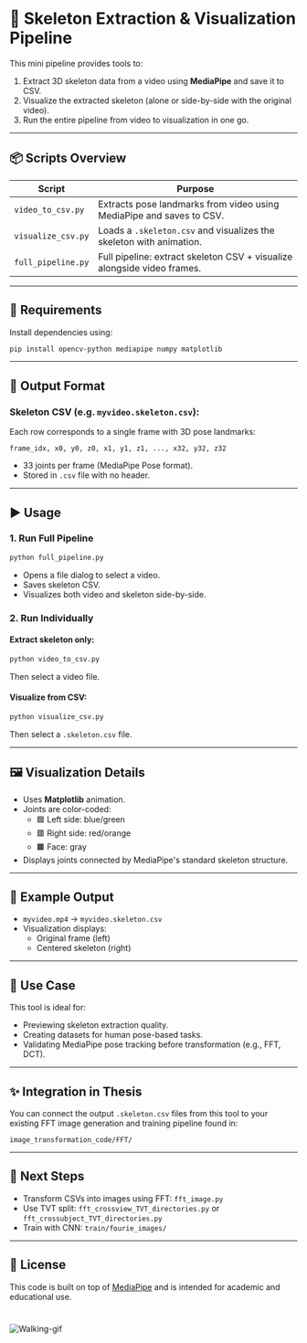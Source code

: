 # 🎥 Skeleton Extraction & Visualization Pipeline

This mini pipeline provides tools to:

1. Extract 3D skeleton data from a video using **MediaPipe** and save it to CSV.
2. Visualize the extracted skeleton (alone or side-by-side with the original video).
3. Run the entire pipeline from video to visualization in one go.

---

## 📦 Scripts Overview

| Script             | Purpose                                                                 |
| ------------------ | ----------------------------------------------------------------------- |
| `video_to_csv.py`  | Extracts pose landmarks from video using MediaPipe and saves to CSV.    |
| `visualize_csv.py` | Loads a `.skeleton.csv` and visualizes the skeleton with animation.     |
| `full_pipeline.py` | Full pipeline: extract skeleton CSV + visualize alongside video frames. |

---

## 🔧 Requirements

Install dependencies using:

```bash
pip install opencv-python mediapipe numpy matplotlib
```

---

## 📂 Output Format

### Skeleton CSV (e.g. `myvideo.skeleton.csv`):

Each row corresponds to a single frame with 3D pose landmarks:

```
frame_idx, x0, y0, z0, x1, y1, z1, ..., x32, y32, z32
```

- 33 joints per frame (MediaPipe Pose format).
- Stored in `.csv` file with no header.

---

## ▶️ Usage

### 1. Run Full Pipeline

```bash
python full_pipeline.py
```

- Opens a file dialog to select a video.
- Saves skeleton CSV.
- Visualizes both video and skeleton side-by-side.

### 2. Run Individually

#### Extract skeleton only:

```bash
python video_to_csv.py
```

Then select a video file.

#### Visualize from CSV:

```bash
python visualize_csv.py
```

Then select a `.skeleton.csv` file.

---

## 🖼️ Visualization Details

- Uses **Matplotlib** animation.
- Joints are color-coded:
  - 🟦 Left side: blue/green
  - 🟥 Right side: red/orange
  - 🟫 Face: gray
- Displays joints connected by MediaPipe's standard skeleton structure.

---

## 📁 Example Output

- `myvideo.mp4` → `myvideo.skeleton.csv`
- Visualization displays:
  - Original frame (left)
  - Centered skeleton (right)

---

## 🧠 Use Case

This tool is ideal for:

- Previewing skeleton extraction quality.
- Creating datasets for human pose-based tasks.
- Validating MediaPipe pose tracking before transformation (e.g., FFT, DCT).

---

## ✨ Integration in Thesis

You can connect the output `.skeleton.csv` files from this tool to your existing FFT image generation and training pipeline found in:

```
image_transformation_code/FFT/
```

---

## 🧪 Next Steps

- Transform CSVs into images using FFT: `fft_image.py`
- Use TVT split: `fft_crossview_TVT_directories.py` or `fft_crossubject_TVT_directories.py`
- Train with CNN: `train/fourie_images/`

---

## 📝 License

This code is built on top of [MediaPipe](https://github.com/google/mediapipe) and is intended for academic and educational use.
#

![Walking-gif](https://raw.githubusercontent.com/RafailAndreou/Thesis/main/mp4/assets/videoplayback.side_by_side.gif)


